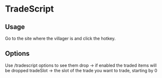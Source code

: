 # TradeScript

## Usage

Go to the site where the villager is and click the hotkey.

## Options

Use /tradescript options to see them
drop -> if enabled the traded items will be dropped
tradeSlot -> the slot of the trade you want to trade, starting by 0
